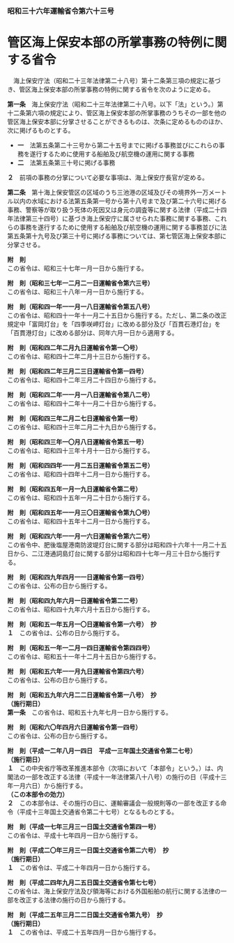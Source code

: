 ### 昭和三十六年運輸省令第六十三号  
# 管区海上保安本部の所掌事務の特例に関する省令  
　海上保安庁法（昭和二十三年法律第二十八号）第十二条第三項の規定に基づき、管区海上保安本部の所掌事務の特例に関する省令を次のように定める。  
  
**第一条**　海上保安庁法（昭和二十三年法律第二十八号。以下「法」という。）第十二条第六項の規定により、管区海上保安本部の所掌事務のうちその一部を他の管区海上保安本部に分掌させることができるものは、次条に定めるもののほか、次に掲げるものとする。  
* **一**　法第五条第二十三号から第二十五号までに掲げる事務並びにこれらの事務を遂行するために使用する船舶及び航空機の運用に関する事務  
* **二**　法第五条第三十号に掲げる事務  
  
**２**　前項の事務の分掌について必要な事項は、海上保安庁長官が定める。  
  
**第二条**　第十海上保安管区の区域のうち三池港の区域及びその境界外一万メートル以内の水域における法第五条第一号から第十八号まで及び第二十六号に掲げる事務、警察等が取り扱う死体の死因又は身元の調査等に関する法律（平成二十四年法律第三十四号）に基づき海上保安庁に属させられた事務に関する事務、これらの事務を遂行するために使用する船舶及び航空機の運用に関する事務並びに法第五条第十九号及び第三十号に掲げる事務については、第七管区海上保安本部に分掌させる。  
  
**附　則**  
この省令は、昭和三十七年一月一日から施行する。  
  
**附　則（昭和三七年一二月二一日運輸省令第六三号）**  
この省令は、昭和三十八年一月一日から施行する。  
  
**附　則（昭和四一年一一月一八日運輸省令第五八号）**  
この省令は、昭和四十一年十一月二十五日から施行する。ただし、第二条の改正規定中「富岡灯台」を「四季咲岬灯台」に改める部分及び「百貫石港灯台」を「百貫港灯台」に改める部分は、同年六月一日から適用する。  
  
**附　則（昭和四二年二月九日運輸省令第一〇号）**  
この省令は、昭和四十二年二月十三日から施行する。  
  
**附　則（昭和四二年三月二三日運輸省令第一四号）**  
この省令は、昭和四十二年三月二十四日から施行する。  
  
**附　則（昭和四二年一一月一八日運輸省令第八二号）**  
この省令は、昭和四十二年十一月二十日から施行する。  
  
**附　則（昭和四三年二月二七日運輸省令第一号）**  
この省令は、昭和四十三年二月二十九日から施行する。  
  
**附　則（昭和四三年一〇月八日運輸省令第五一号）**  
この省令は、昭和四十三年十月十一日から施行する。  
  
**附　則（昭和四四年一一月二五日運輸省令第五二号）**  
この省令は、昭和四十四年十二月一日から施行する。  
  
**附　則（昭和四五年一月一九日運輸省令第二号）**  
この省令は、昭和四十五年一月二十日から施行する。  
  
**附　則（昭和四五年一一月三〇日運輸省令第九〇号）**  
この省令は、昭和四十五年十二月一日から施行する。  
  
**附　則（昭和四六年一一月一六日運輸省令第六二号）**  
この省令中、肥後塩屋港南防波堤灯台に関する部分は昭和四十六年十一月二十五日から、二江港通詞島灯台に関する部分は昭和四十七年一月三十日から施行する。  
  
**附　則（昭和四九年四月一一日運輸省令第一四号）**  
この省令は、公布の日から施行する。  
  
**附　則（昭和四九年六月一日運輸省令第二二号）**  
この省令は、昭和四十九年六月十五日から施行する。  
  
**附　則（昭和五一年五月一〇日運輸省令第一六号）　抄**  
**１**　この省令は、公布の日から施行する。  
  
**附　則（昭和五一年一二月一四日運輸省令第四四号）**  
この省令は、昭和五十一年十二月十五日から施行する。  
  
**附　則（昭和五六年一一月九日運輸省令第四六号）**  
この省令は、公布の日から施行する。  
  
**附　則（昭和五九年六月二二日運輸省令第一八号）　抄**  
**（施行期日）**  
**第一条**　この省令は、昭和五十九年七月一日から施行する。  
  
**附　則（昭和六〇年四月六日運輸省令第一四号）**  
この省令は、公布の日から施行する。  
  
**附　則（平成一二年八月一四日　平成一三年国土交通省令第二七号）**  
**（施行期日）**  
**１**　この中央省庁等改革推進本部令（次項において「本部令」という。）は、内閣法の一部を改正する法律（平成十一年法律第八十八号）の施行の日（平成十三年一月六日）から施行する。  
**（この本部令の効力）**  
**２**　この本部令は、その施行の日に、運輸審議会一般規則等の一部を改正する命令（平成十三年国土交通省令第二十七号）となるものとする。  
  
**附　則（平成一七年三月三一日国土交通省令第四一号）**  
この省令は、平成十七年四月一日から施行する。  
  
**附　則（平成二〇年三月三一日国土交通省令第二六号）　抄**  
**（施行期日）**  
**１**　この省令は、平成二十年四月一日から施行する。  
  
**附　則（平成二四年九月二五日国土交通省令第七七号）**  
この省令は、海上保安庁法及び領海等における外国船舶の航行に関する法律の一部を改正する法律の施行の日から施行する。  
  
**附　則（平成二五年三月二二日国土交通省令第九号）　抄**  
**（施行期日）**  
**１**　この省令は、平成二十五年四月一日から施行する。  
  

